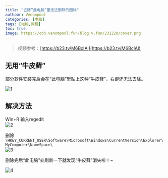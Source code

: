 ```yaml
---
title: "去除“此电脑”里无法删除的图标"
authoor: Venompool
categories: [电脑]
tags: [电脑,教程]
toc: true
image: https://cdn.venompool.fun/blog.v.fun/231220/cover.png
---
```

  
> 视频参考：[https://b23.tv/M6BcIAl](https://b23.tv/M6BcIAl)  

## 无用“牛皮藓”
部分软件安装完后会在“此电脑”里贴上这种“牛皮藓”，右键还无法去除。  

![1](https://cdn.venompool.fun/blog.v.fun/231220/1.png)  
  
## 解决方法
Win+R 输入regedit  
![2](https://cdn.venompool.fun/blog.v.fun/231220/2.png)  
  
删除`\HKEY_CURRENT_USER\Software\Microsoft\Windows\CurrentVersion\Explorer\MyComputer\NameSpace\`  
![3](https://cdn.venompool.fun/blog.v.fun/231220/3.png)  
  
删除完后“此电脑”处刷新一下就发现“牛皮藓”消失啦！~  
  
![4](https://cdn.venompool.fun/blog.v.fun/231220/4.png)
